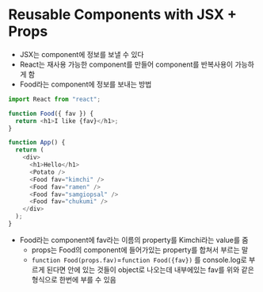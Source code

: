 # Reusable Components with JSX + Props

* JSX는 component에 정보를 보낼 수 있다
* React는 재사용 가능한 component를 만들어 component를 반복사용이 가능하게 함
* Food라는 component에 정보를 보내는 방법
```js
import React from "react";

function Food({ fav }) {
  return <h1>I like {fav}</h1>;
}

function App() {
  return (
    <div>
      <h1>Hello</h1>
      <Potato />
      <Food fav="kimchi" />
      <Food fav="ramen" />
      <Food fav="samgiopsal" />
      <Food fav="chukumi" />
    </div>
  );
}
```
* Food라는 component에 fav라는 이름의 property를 Kimchi라는 value를 줌
    * props는 Food의 component에 들어가있는 property를 합쳐서 부르는 말
    * `function Food(props.fav)`=``function Food({fav})`` 를 console.log로 부르게 된다면 안에 있는 것들이 object로 나오는데  내부에있는 fav를 위와 같은 형식으로 한번에 부를 수 있음